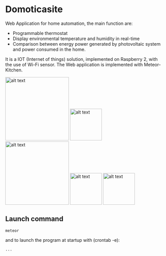 
# Domoticasite
Web Application for home automation, the main function are:

- Programmable thermostat
- Display environmental temperature and humidity in real-time
- Comparison between energy power generated by photovoltaic system and power consumed in the home.

It is a IOT (Internet of things) solution, implemented on Raspberry 2, with the use of Wi-Fi sensor.
The Web application is implemented with Meteor-Kitchen.

<img src="https://d14xs1qewsqjcd.cloudfront.net/assets/logo.svg" alt="alt text" width="200px" height="200px">
<img src="https://pbs.twimg.com/profile_images/506475381122031617/ll6c40lP.png" alt="alt text" width="100px" height="100px">
<img src="https://shop.highsoft.com/skin/frontend/highsoft/bootstrap/images/logo.svg" alt="alt text" width="200px" height="200px">
<img src="https://encrypted-tbn3.gstatic.com/images?q=tbn:ANd9GcQ6OTvEpuXGtoQ7rS_MuwV8DurmIKFlEdWVsQBo8J-CMd-NLos-" alt="alt text" width="100px" height="100px">
<img src="https://encrypted-tbn3.gstatic.com/images?q=tbn:ANd9GcRvG55OJYJ0rQktTd5AtYW-yerEjB6dmeWLOibbsASKXRNbDNcJpUu0w-Hr" alt="alt text" width="100px" height="100px">





## Launch command

    meteor

and to launch the program at startup with (crontab -e):

    ...
